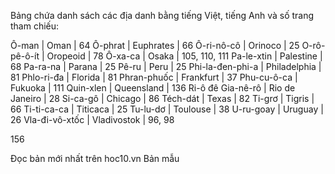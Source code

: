 Bảng chứa danh sách các địa danh bằng tiếng Việt, tiếng Anh và số trang tham chiếu:

Ô-man | Oman | 64
Ô-phrat | Euphrates | 66
Ô-ri-nô-cô | Orinoco | 25
O-rô-pê-ô-ít | Oropeoid | 78
Ô-xa-ca | Osaka | 105, 110, 111
Pa-le-xtin | Palestine | 68
Pa-ra-na | Parana | 25
Pê-ru | Peru | 25
Phi-la-đen-phi-a | Philadelphia | 81
Phlo-ri-đa | Florida | 81
Phran-phuốc | Frankfurt | 37
Phu-cu-ô-ca | Fukuoka | 111
Quin-xlen | Queensland | 136
Ri-ô đê Gia-nê-rô | Rio de Janeiro | 28
Si-ca-gô | Chicago | 86
Téch-dát | Texas | 82
Ti-grơ | Tigris | 66
Ti-ti-ca-ca | Titicaca | 25
Tu-lu-dơ | Toulouse | 38
U-ru-goay | Uruguay | 26
Vla-đi-vô-xtốc | Vladivostok | 96, 98

156

Đọc bản mới nhất trên hoc10.vn                                                                                                Bản mẫu
